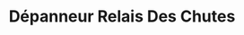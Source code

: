 ---
title: "Dépanneur Relais Des Chutes"
url: /grand-remous/depanneur-relais-des-chutes/
shop: Lebensmittel
---